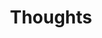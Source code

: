 ---
layout: list
title:  Thoughts
slug:   thoughts
description: >
  Here, I share random thoughts about non-technical stuff.
menu: true
---
